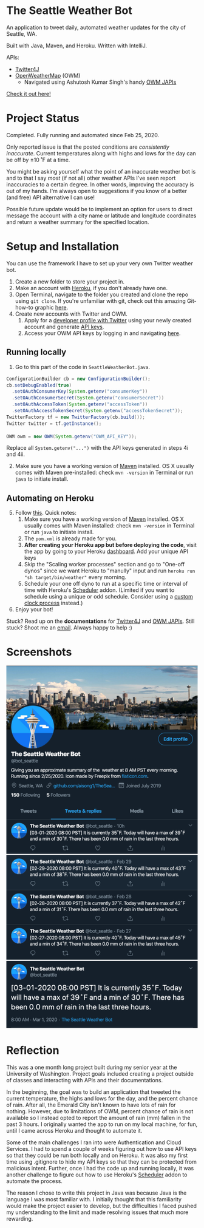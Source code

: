 # The Seattle Weather Bot

An application to tweet daily, automated weather updates for the city of Seattle, WA.

Built with Java, Maven, and Heroku. Written with IntelliJ.

APIs: 
- [Twitter4J](http://twitter4j.org/en/index.html) 
- [OpenWeatherMap](https://openweathermap.org/api) (OWM)
  - Navigated using Ashutosh Kumar Singh's handy [OWM JAPIs](https://bitbucket.org/aksinghnet/owm-japis/src/master/)

[Check it out here!](https://twitter.com/bot_seattle)

# Project Status

Completed. Fully running and automated since Feb 25, 2020. 

Only reported issue is that the posted conditions are *consistently inaccurate*. Current temperatures along with highs and lows for the day can be off by ±10 ˚F at a time. 

You might be asking yourself what the point of an inaccurate weather bot is and to that I say *most* (if not all) other weather APIs I've seen report inaccuracies to a certain degree. In other words, improving the accuracy is out of my hands. I'm always open to suggestions if you know of a better (and free) API alternative I can use!

Possible future update would be to implement an option for users to direct message the account with a city name or latitude and longitude coordinates and return a weather summary for the specified location. 

# Setup and Installation

You can use the framework I have to set up your very own Twitter weather bot.

1. Create a new folder to store your project in. 
2. Make an account with [Heroku](https://signup.heroku.com/), if you don't already have one.
3. Open Terminal, navigate to the folder you created and clone the repo using `git clone`. If you're unfamiliar with git, check out this amazing Git-how-to graphic [here](https://rogerdudler.github.io/git-guide/). 
4. Create new accounts with Twitter and OWM.
    1. Apply for a [developer profile with Twitter](https://developer.twitter.com/en.html) using your newly created account and generate [API keys](https://developer.twitter.com/en/apps).
    2. Access your OWM API keys by logging in and navigating [here](https://home.openweathermap.org/api_keys).

## Running locally
1. Go to this part of the code in `SeattleWeatherBot.java`.
```java
ConfigurationBuilder cb = new ConfigurationBuilder();
cb.setDebugEnabled(true)
  .setOAuthConsumerKey(System.getenv("consumerKey"))
  .setOAuthConsumerSecret(System.getenv("consumerSecret"))
  .setOAuthAccessToken(System.getenv("accessToken"))
  .setOAuthAccessTokenSecret(System.getenv("accessTokenSecret"));
TwitterFactory tf = new TwitterFactory(cb.build());
Twitter twitter = tf.getInstance();

OWM owm = new OWM(System.getenv("OWM_API_KEY"));
```
Replace all `System.getenv("...")` with the API keys generated in steps 4i and 4ii.

2. Make sure you have a working version of [Maven](https://maven.apache.org/install.html) installed. OS X usually comes with Maven pre-installed: check `mvn -version` in Terminal or run `java` to initiate install.  

## Automating on Heroku
5. Follow [this](https://devcenter.heroku.com/articles/run-non-web-java-processes-on-heroku). Quick notes:
    1. Make sure you have a working version of [Maven](https://maven.apache.org/install.html) installed. OS X usually comes with Maven installed: check `mvn -version` in Terminal or run `java` to initiate install.  
    2. The `pom.xml` is already made for you.
    3. **After creating your Heroku app but before deploying the code**, visit the app by going to your Heroku [dashboard](dashboard.heroku.com). Add your unique API keys 
    4. Skip the "Scaling worker processes" section and go to "One-off dynos" since we want Heroku to "manully" input and run `heroku run "sh target/bin/weather"` every morning. 
    5. Schedule your one off dyno to run at a specific time or interval of time with Heroku's [Scheduler](https://elements.heroku.com/addons/scheduler) addon. (Limited if you want to schedule using a unique or odd schedule. Consider using a [custom clock process](https://devcenter.heroku.com/articles/scheduled-jobs-custom-clock-processes) instead.)
6. Enjoy your bot!

Stuck? Read up on the **documentations** for [Twitter4J](http://twitter4j.org/javadoc/index.html) and [OWM JAPIs](https://bitbucket.org/aksinghnet/owm-japis/src/master/docs/). Still stuck? Shoot me an [email](andrewsong61@gmail.com). Always happy to help :)

# Screenshots 

![Homepage](/img/screenshot1.jpg?raw=true "Main page") 
![Tweet thread](/img/screenshot2.jpg?raw=true "Tweet thread") 
![Tweet example](/img/screenshot3.jpg?raw=true "Tweet example")


# Reflection

This was a one month long project built during my senior year at the University of Washington. Project goals included creating a project outside of classes and interacting with APIs and their documentations. 

In the beginning, the goal was to build an application that tweeted the current temperature, the highs and lows for the day, and the percent chance of rain. After all, the Emerald City isn't known to have lots of rain for nothing. However, due to limitations of OWM, percent chance of rain is not available so I instead opted to report the amount of rain (mm) fallen in the past 3 hours. I originally wanted the app to run on my local machine, for fun, until I came across Heroku and thought to automate it. 

Some of the main challenges I ran into were Authentication and Cloud Services. I had to spend a couple of weeks figuring out how to use API keys so that they could be run both locally and on Heroku. It was also my first time using .gitignore to hide my API keys so that they can be protected from malicious intent. Further, once I had the code up and running locally, it was another challenge to figure out how to use Heroku's [Scheduler](https://elements.heroku.com/addons/scheduler) addon to automate the process. 

The reason I chose to write this project in Java was because Java is the language I was most familiar with. I initially thought that this familiarity would make the project easier to develop, but the difficulties I faced pushed my understanding to the limit and made resolving issues that much more rewarding. 

